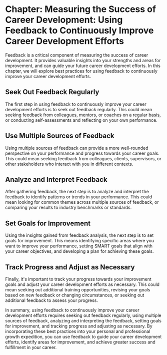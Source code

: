 Chapter: Measuring the Success of Career Development: Using Feedback to Continuously Improve Career Development Efforts
=======================================================================================================================

Feedback is a critical component of measuring the success of career development. It provides valuable insights into your strengths and areas for improvement, and can guide your future career development efforts. In this chapter, we will explore best practices for using feedback to continuously improve your career development efforts.

Seek Out Feedback Regularly
---------------------------

The first step in using feedback to continuously improve your career development efforts is to seek out feedback regularly. This could mean seeking feedback from colleagues, mentors, or coaches on a regular basis, or conducting self-assessments and reflecting on your own performance.

Use Multiple Sources of Feedback
--------------------------------

Using multiple sources of feedback can provide a more well-rounded perspective on your performance and progress towards your career goals. This could mean seeking feedback from colleagues, clients, supervisors, or other stakeholders who interact with you in different contexts.

Analyze and Interpret Feedback
------------------------------

After gathering feedback, the next step is to analyze and interpret the feedback to identify patterns or trends in your performance. This could mean looking for common themes across multiple sources of feedback, or comparing your results to industry benchmarks or standards.

Set Goals for Improvement
-------------------------

Using the insights gained from feedback analysis, the next step is to set goals for improvement. This means identifying specific areas where you want to improve your performance, setting SMART goals that align with your career objectives, and developing a plan for achieving these goals.

Track Progress and Adjust as Necessary
--------------------------------------

Finally, it's important to track your progress towards your improvement goals and adjust your career development efforts as necessary. This could mean seeking out additional training opportunities, revising your goals based on new feedback or changing circumstances, or seeking out additional feedback to assess your progress.

In summary, using feedback to continuously improve your career development efforts requires seeking out feedback regularly, using multiple sources of feedback, analyzing and interpreting the feedback, setting goals for improvement, and tracking progress and adjusting as necessary. By incorporating these best practices into your personal and professional growth expedition, you can use feedback to guide your career development efforts, identify areas for improvement, and achieve greater success and fulfillment in your career.


